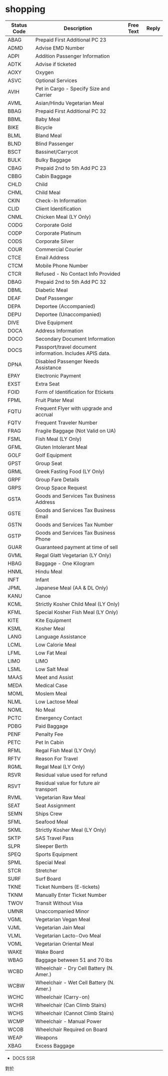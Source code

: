 # shopping


Status Code|Description|Free Text|Reply
--|--|--|--|
ABAG|Prepaid First Additional PC 23|||
ADMD|Advise EMD Number|||
ADPI|Addition Passenger Information|||
ADTK|Advise if ticketed|||
AOXY|Oxygen|||
ASVC|Optional Services|||
AVIH|Pet in Cargo - Specify Size and Carrier|||
AVML|Asian/Hindu Vegetarian Meal|||
BBAG|Prepaid First Additional PC 32|||
BBML|Baby Meal|||
BIKE|Bicycle|||
BLML|Bland Meal|||
BLND|Blind Passenger|||
BSCT|Bassinet/Carrycot|||
BULK|Bulky Baggage|||
CBAG|Prepaid 2nd to 5th Add PC 23|||
CBBG|Cabin Baggage|||
CHLD|Child|||
CHML|Child Meal|||
CKIN|Check-In Information|||
CLID|Client Identification|||
CNML|Chicken Meal (LY Only)|||
CODG|Corporate Gold|||
CODP|Corporate Platinum|||
CODS|Corporate Silver|||
COUR|Commercial Courier|||
CTCE|Email Address|||
CTCM|Mobile Phone Number|||
CTCR|Refused - No Contact Info Provided|||
DBAG|Prepaid 2nd to 5th Add PC 32|||
DBML|Diabetic Meal|||
DEAF|Deaf Passenger|||
DEPA|Deportee (Accompanied)|||
DEPU|Deportee (Unaccompanied)|||
DIVE|Dive Equipment|||
DOCA|Address Information|||
DOCO|Secondary Document Information|||
DOCS|Passport/travel document information. Includes APIS data.|||
DPNA|Disabled Passenger Needs Assistance|||
EPAY|Electronic Payment|||
EXST|Extra Seat|||
FOID|Form of Identification for Etickets|||
FPML|Fruit Plater Meal|||
FQTU|Frequent Flyer with upgrade and accrual|||
FQTV|Frequent Traveler Number|||
FRAG|Fragile Baggage (Not Valid on UA)|||
FSML|Fish Meal (LY Only)|||
GFML|Gluten Intolerant Meal|||
GOLF|Golf Equipment|||
GPST|Group Seat|||
GRML|Greek Fasting Food (LY Only)|||
GRPF|Group Fare Details|||
GRPS|Group Space Request|||
GSTA|Goods and Services Tax Business Address|||
GSTE|Goods and Services Tax Business Email|||
GSTN|Goods and Services Tax Number|||
GSTP|Goods and Services Tax Business Phone|||
GUAR|Guaranteed payment at time of sell|||
GVML|Regal Glatt Vegetarian (LY Only)|||
HBAG|Baggage - One Kilogram|||
HNML|Hindu Meal|||
INFT|Infant|||
JPML|Japanese Meal (AA & DL Only)|||
KANU|Canoe|||
KCML|Strictly Kosher Child Meal (LY Only)|||
KFML|Special Kosher Fish Meal (LY Only)|||
KITE|Kite Equipment|||
KSML|Kosher Meal|||
LANG|Language Assistance|||
LCML|Low Calorie Meal|||
LFML|Low Fat Meal|||
LIMO|LIMO|||
LSML|Low Salt Meal|||
MAAS|Meet and Assist|||
MEDA|Medical Case|||
MOML|Moslem Meal|||
NLML|Low Lactose Meal|||
NOML|No Meal|||
PCTC|Emergency Contact|||
PDBG|Paid Baggage|||
PENF|Penalty Fee|||
PETC|Pet In Cabin|||
RFML|Regal Fish Meal (LY Only)|||
RFTV|Reason For Travel|||
RGML|Regal Meal (LY Only)|||
RSVR|Residual value used for refund|||
RSVT|Residual value for future air transport|||
RVML|Vegetarian Raw Meal|||
SEAT|Seat Assignment|||
SEMN|Ships Crew|||
SFML|Seafood Meal|||
SKML|Strictly Kosher Meal (LY Only)|||
SKTP|SAS Travel Pass|||
SLPR|Sleeper Berth|||
SPEQ|Sports Equipment|||
SPML|Special Meal|||
STCR|Stretcher|||
SURF|Surf Board|||
TKNE|Ticket Numbers (E-tickets)|||
TKNM|Manually Enter Ticket Number|||
TWOV|Transit Without Visa|||
UMNR|Unaccompanied Minor|||
VGML|Vegetarian Vegan Meal|||
VJML|Vegetarian Jain Meal|||
VLML|Vegetarian Lacto-Ovo Meal|||
VOML|Vegetarian Oriental Meal|||
WAKE|Wake Board|||
WBAG|Baggage between 51 and 70 lbs|||
WCBD|Wheelchair - Dry Cell Battery (N. Amer.)|||
WCBW|Wheelchair - Wet Cell Battery (N. Amer.)|||
WCHC|Wheelchair (Carry-on)|||
WCHR|Wheelchair (Can Climb Stairs)|||
WCHS|Wheelchair (Cannot Climb Stairs)|||
WCMP|Wheelchair - Manual Power|||
WCOB|Wheelchair Required on Board|||
WEAP|Weapons|||
XBAG|Excess Baggage|||

* DOCS SSR

 對於
